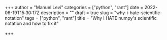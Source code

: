 +++
author = "Manuel Levi"
categories = ["python", "rant"]
date = 2022-06-19T15:30:17Z
description = ""
draft = true
slug = "why-i-hate-scientific-notation"
tags = ["python", "rant"]
title = "Why I HATE numpy's scientific notation and how to fix it"

+++


